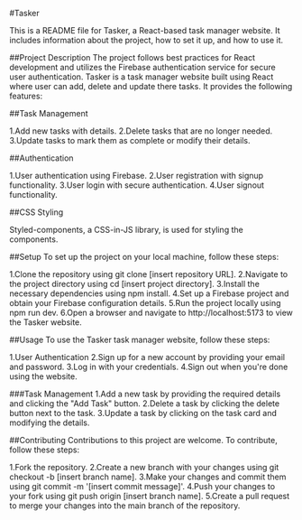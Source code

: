 #Tasker

This is a README file for Tasker, a React-based task manager website. It includes information about the project, how to set it up, and how to use it.

##Project Description
The project follows best practices for React development and utilizes the Firebase authentication service for secure user authentication.
Tasker is a task manager website built using React where user can add, delete and update there tasks. It provides the following features:

##Task Management

1.Add new tasks with details.
2.Delete tasks that are no longer needed.
3.Update tasks to mark them as complete or modify their details.

##Authentication

1.User authentication using Firebase.
2.User registration with signup functionality.
3.User login with secure authentication.
4.User signout functionality.

##CSS Styling

Styled-components, a CSS-in-JS library, is used for styling the components.

##Setup
To set up the project on your local machine, follow these steps:

1.Clone the repository using git clone [insert repository URL].
2.Navigate to the project directory using cd [insert project directory].
3.Install the necessary dependencies using npm install.
4.Set up a Firebase project and obtain your Firebase configuration details.
5.Run the project locally using npm run dev.
6.Open a browser and navigate to http://localhost:5173 to view the Tasker website.

##Usage
To use the Tasker task manager website, follow these steps:

1.User Authentication
2.Sign up for a new account by providing your email and password.
3.Log in with your credentials.
4.Sign out when you're done using the website.

###Task Management
1.Add a new task by providing the required details and clicking the "Add Task" button.
2.Delete a task by clicking the delete button next to the task.
3.Update a task by clicking on the task card and modifying the details.

##Contributing
Contributions to this project are welcome. To contribute, follow these steps:

1.Fork the repository.
2.Create a new branch with your changes using git checkout -b [insert branch name].
3.Make your changes and commit them using git commit -m '[insert commit message]'.
4.Push your changes to your fork using git push origin [insert branch name].
5.Create a pull request to merge your changes into the main branch of the repository.
